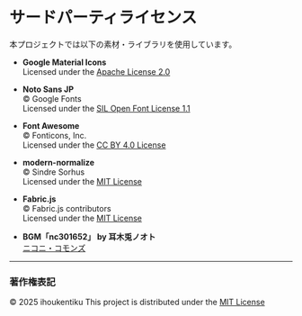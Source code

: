 # サードパーティライセンス

本プロジェクトでは以下の素材・ライブラリを使用しています。

-   **Google Material Icons**  
    Licensed under the [Apache License 2.0](https://www.apache.org/licenses/LICENSE-2.0)

-   **Noto Sans JP**  
    © Google Fonts  
    Licensed under the [SIL Open Font License 1.1](https://scripts.sil.org/OFL)

-   **Font Awesome**  
    © Fonticons, Inc.  
    Licensed under the [CC BY 4.0 License](https://creativecommons.org/licenses/by/4.0/)

-   **modern-normalize**  
    © Sindre Sorhus  
    Licensed under the [MIT License](https://github.com/sindresorhus/modern-normalize/blob/main/license)

-   **Fabric.js**  
    © Fabric.js contributors  
    Licensed under the [MIT License](https://github.com/fabricjs/fabric.js/blob/master/LICENSE)

-   **BGM「nc301652」 by 耳木兎ノオト**  
    [ニコニ・コモンズ](https://commons.nicovideo.jp/works/nc301652)

---

### 著作権表記

© 2025 ihoukentiku
This project is distributed under the [MIT License](./LICENSE)
